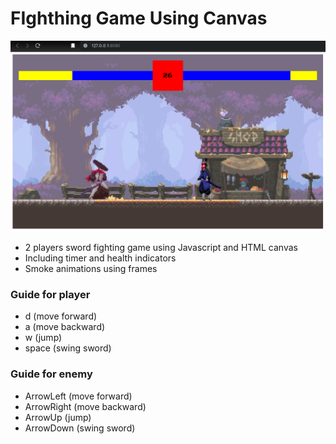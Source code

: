 # FIghthing Game Using Canvas
![](https://github.com/u-n-s-t-o-p-p-a-b-l-e/xprmnt/blob/main/javascript/canvas-fighting-game/img/fighting-game.png)

+ 2 players sword fighting game using Javascript and HTML canvas
+ Including timer and health indicators
+ Smoke animations using frames

### Guide for player
+ d (move forward) 
+ a (move backward)
+ w (jump)
+ space (swing sword)

### Guide for enemy
+ ArrowLeft (move forward) 
+ ArrowRight (move backward)
+ ArrowUp (jump)
+ ArrowDown (swing sword)
